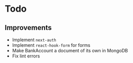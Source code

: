 # Todo

## Improvements

- Implement `next-auth`
- Implement `react-hook-form` for forms
- Make BankAccount a document of its own in MongoDB
- Fix lint errors
